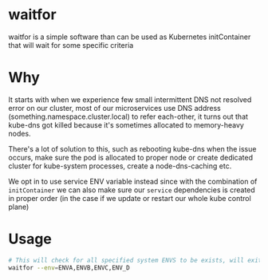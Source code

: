 # waitfor
waitfor is a simple software than can be used as Kubernetes initContainer that will wait for some specific criteria

# Why
It starts with when we experience few small intermittent DNS not resolved error on our cluster, most of our microservices use DNS address (something.namespace.cluster.local) to refer each-other,
it turns out that kube-dns got killed because it's sometimes allocated to memory-heavy nodes.

There's a lot of solution to this, such as rebooting kube-dns when the issue occurs,
make sure the pod is allocated to proper node or create dedicated cluster for kube-system processes, create a
node-dns-caching etc.

We opt in to use service ENV variable instead since with the combination of `initContainer` we can also
make sure our `service` dependencies is created in proper order (in the case if we update or restart our whole kube control plane)

# Usage

```bash
# This will check for all specified system ENVS to be exists, will exit with code 1 if one of it is missing
waitfor --env=ENVA,ENVB,ENVC,ENV_D
```

